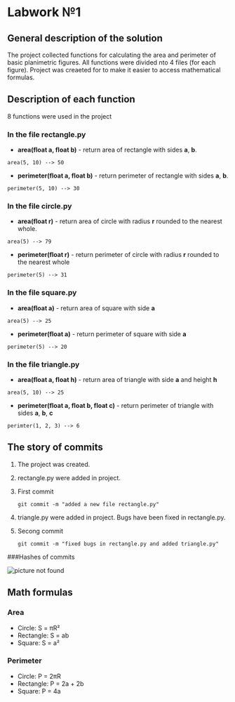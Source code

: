 # Labwork №1

## General description of the solution

The project collected functions for calculating the area and perimeter of basic planimetric figures. All functions were divided nto 4 files (for each figure). Project was creaеted for to make it easier to access mathematical formulas.

## Description of each function

8 functions were used in the project

### In the file rectangle.py

- **area(float a, float b)** - return area of rectangle with sides **a**, **b**.
  
~~~text
area(5, 10) --> 50
~~~

- **perimeter(float a, float b)** - return perimeter of rectangle with sides **a**, **b**.
  
~~~text
perimeter(5, 10) --> 30
~~~

### In the file circle.py

- **area(float r)** - return area of circle with radius **r** rounded to the nearest whole.

~~~text
area(5) --> 79
~~~

- **perimeter(float r)** - return perimeter of circle with radius **r** rounded to the nearest whole
  
~~~text
perimeter(5) --> 31
~~~

### In the file square.py

- **area(float a)** - return area of square with side **a**

~~~text
area(5) --> 25
~~~

- **perimeter(float a)** - return perimeter of square with side **a**

~~~text
perimeter(5) --> 20
~~~

### In the file triangle.py

- **area(float a, float h)** - return area of triangle with side **a** and height **h**

~~~text
area(5, 10) --> 25
~~~

- **perimeter(float a, float b, float c)** - return perimeter of triangle with sides **a**, **b**, **c**

~~~text
perimter(1, 2, 3) --> 6
~~~

## The story of commits

1. The project was created.
2. rectangle.py were added in project.
3. First commit

     ~~~text
     git commit -m "added a new file rectangle.py"
     ~~~

4. triangle.py were added in project. Bugs have been fixed in rectangle.py.
5. Secong commit

    ~~~text
    git commit -m "fixed bugs in rectangle.py and added triangle.py"
    ~~~

###Hashes of commits

![picture not found](https://sun9-17.userapi.com/impg/Vu_7FM5QRMUJZuw25nT5-wANZwZY9h9k3DRXkg/CD7_7NK7iSQ.jpg?size=942x64&quality=96&sign=113f7f4991ba8d40240dac067ebc0b52&type=album)

## Math formulas

### Area

- Circle: S = πR²
- Rectangle: S = ab
- Square: S = a²

### Perimeter

- Circle: P = 2πR
- Rectangle: P = 2a + 2b
- Square: P = 4a